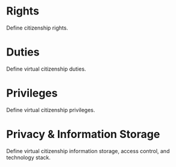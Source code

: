 Rights
==========
Define citizenship rights.

Duties
==========
Define virtual citizenship duties.

Privileges
==========
Define virtual citizenship privileges.

Privacy & Information Storage
==========
Define virtual citizenship information storage, access control, and technology stack.
